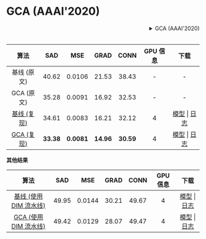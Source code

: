 # GCA (AAAI'2020)

<!-- [ALGORITHM] -->

<details>
<summary align="right">GCA (AAAI'2020)</summary>

```bibtex
@inproceedings{li2020natural,
  title={Natural Image Matting via Guided Contextual Attention},
  author={Li, Yaoyi and Lu, Hongtao},
  booktitle={Association for the Advancement of Artificial Intelligence (AAAI)},
  year={2020}
}
```

</details>

<br/>

|                             算法                              |    SAD    |    MSE     |   GRAD    |   CONN    | GPU 信息 |                                                                                                                           下载                                                                                                                           |
| :-----------------------------------------------------------: | :-------: | :--------: | :-------: | :-------: | :------: | :------------------------------------------------------------------------------------------------------------------------------------------------------------------------------------------------------------------------------------------------------: |
|                          基线 (原文)                          |   40.62   |   0.0106   |   21.53   |   38.43   |    -     |                                                                                                                            -                                                                                                                             |
|                          GCA (原文)                           |   35.28   |   0.0091   |   16.92   |   32.53   |    -     |                                                                                                                            -                                                                                                                             |
| [基线 (复现)](/configs/gca/baseline_r34_4xb10-200k_comp1k.py) |   34.61   |   0.0083   |   16.21   |   32.12   |    4     | [模型](https://download.openmmlab.com/mmediting/mattors/gca/baseline_r34_4x10_200k_comp1k_SAD-34.61_20220620-96f85d56.pth) \| [日志](https://download.openmmlab.com/mmediting/mattors/gca/baseline_r34_4x10_200k_comp1k_SAD-34.61_20220620-96f85d56.log) |
|    [GCA (复现)](/configs/gca/gca_r34_4xb10-200k_comp1k.py)    | **33.38** | **0.0081** | **14.96** | **30.59** |    4     |      [模型](https://download.openmmlab.com/mmediting/mattors/gca/gca_r34_4x10_200k_comp1k_SAD-33.38_20220615-65595f39.pth) \| [日志](https://download.openmmlab.com/mmediting/mattors/gca/gca_r34_4x10_200k_comp1k_SAD-33.38_20220615-65595f39.log)      |

**其他结果**

|                                      算法                                       |  SAD  |  MSE   | GRAD  | CONN  | GPU 信息 |                                                                                                                                  下载                                                                                                                                  |
| :-----------------------------------------------------------------------------: | :---: | :----: | :---: | :---: | :------: | :--------------------------------------------------------------------------------------------------------------------------------------------------------------------------------------------------------------------------------------------------------------------: |
| [基线 (使用 DIM 流水线)](/configs/gca/baseline_r34_4xb10-dimaug-200k_comp1k.py) | 49.95 | 0.0144 | 30.21 | 49.67 |    4     | [模型](https://download.openmmlab.com/mmediting/mattors/gca/baseline_dimaug_r34_4x10_200k_comp1k_SAD-49.95_20200626_231612-535c9a11.pth) \| [日志](https://download.openmmlab.com/mmediting/mattors/gca/baseline_dimaug_r34_4x10_200k_comp1k_20200626_231612.log.json) |
|    [GCA (使用 DIM 流水线)](/configs/gca/gca_r34_4xb10-dimaug-200k_comp1k.py)    | 49.42 | 0.0129 | 28.07 | 49.47 |    4     |      [模型](https://download.openmmlab.com/mmediting/mattors/gca/gca_dimaug_r34_4x10_200k_comp1k_SAD-49.42_20200626_231422-8e9cc127.pth) \| [日志](https://download.openmmlab.com/mmediting/mattors/gca/gca_dimaug_r34_4x10_200k_comp1k_20200626_231422.log.json)      |
